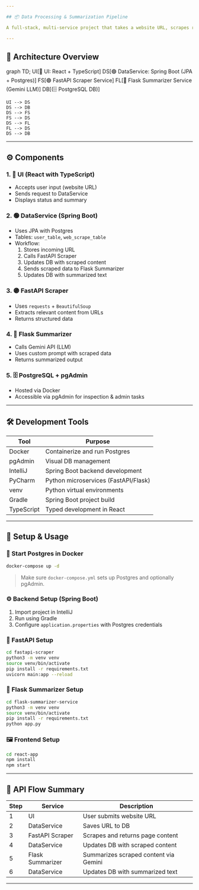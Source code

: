 ```yaml
---

## 📦 Data Processing & Summarization Pipeline

A full-stack, multi-service project that takes a website URL, scrapes relevant content, summarizes it using a Gemini-powered LLM, and stores everything in a Postgres database via a centralized Spring Boot service.

---
```


## 🧱 Architecture Overview


graph TD;
    UI[🔵 UI: React + TypeScript]
    DS[🟢 DataService: Spring Boot (JPA + Postgres)]
    FS[🟣 FastAPI Scraper Service]
    FL[🔴 Flask Summarizer Service (Gemini LLM)]
    DB[(🗄️ PostgreSQL DB)]

    UI --> DS
    DS --> DB
    DS --> FS
    FS --> DS
    DS --> FL
    FL --> DS
    DS --> DB


---

## ⚙️ Components

### 1. 🔵 UI (React with TypeScript)
- Accepts user input (website URL)
- Sends request to DataService
- Displays status and summary

### 2. 🟢 DataService (Spring Boot)
- Uses JPA with Postgres
- Tables: `user_table`, `web_scrape_table`
- Workflow:
  1. Stores incoming URL
  2. Calls FastAPI Scraper
  3. Updates DB with scraped content
  4. Sends scraped data to Flask Summarizer
  5. Updates DB with summarized text

### 3. 🟣 FastAPI Scraper
- Uses `requests` + `BeautifulSoup`
- Extracts relevant content from URLs
- Returns structured data

### 4. 🔴 Flask Summarizer
- Calls Gemini API (LLM)
- Uses custom prompt with scraped data
- Returns summarized output

### 5. 🗄️ PostgreSQL + pgAdmin
- Hosted via Docker
- Accessible via pgAdmin for inspection & admin tasks

---

## 🛠️ Development Tools

| Tool       | Purpose                            |
|------------|------------------------------------|
| Docker     | Containerize and run Postgres      |
| pgAdmin    | Visual DB management               |
| IntelliJ   | Spring Boot backend development    |
| PyCharm    | Python microservices (FastAPI/Flask) |
| venv       | Python virtual environments        |
| Gradle     | Spring Boot project build          |
| TypeScript | Typed development in React         |

---

## 🚀 Setup & Usage

### 🐳 Start Postgres in Docker
```bash
docker-compose up -d
```
> Make sure `docker-compose.yml` sets up Postgres and optionally pgAdmin.

### ⚙️ Backend Setup (Spring Boot)
1. Import project in IntelliJ
2. Run using Gradle
3. Configure `application.properties` with Postgres credentials

### 🧪 FastAPI Setup
```bash
cd fastapi-scraper
python3 -m venv venv
source venv/bin/activate
pip install -r requirements.txt
uvicorn main:app --reload
```

### 🧠 Flask Summarizer Setup
```bash
cd flask-summarizer-service
python3 -m venv venv
source venv/bin/activate
pip install -r requirements.txt
python app.py
```

### 🖼️ Frontend Setup
```bash
cd react-app
npm install
npm start
```

---

## 📄 API Flow Summary

| Step | Service         | Description                            |
|------|------------------|----------------------------------------|
| 1    | UI               | User submits website URL               |
| 2    | DataService      | Saves URL to DB                        |
| 3    | FastAPI Scraper  | Scrapes and returns page content       |
| 4    | DataService      | Updates DB with scraped content        |
| 5    | Flask Summarizer | Summarizes scraped content via Gemini |
| 6    | DataService      | Updates DB with summarized text        |

---


